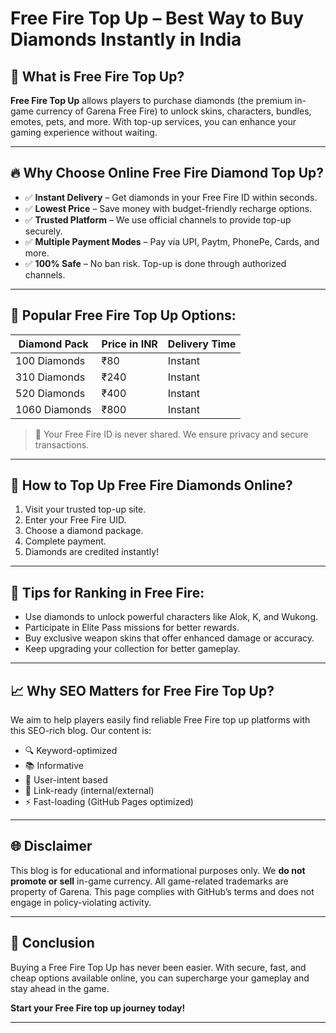 # Free Fire Top Up – Best Way to Buy Diamonds Instantly in India


## 🚀 What is Free Fire Top Up?

**Free Fire Top Up** allows players to purchase diamonds (the premium in-game currency of Garena Free Fire) to unlock skins, characters, bundles, emotes, pets, and more. With top-up services, you can enhance your gaming experience without waiting.

---

## 🔥 Why Choose Online Free Fire Diamond Top Up?

- ✅ **Instant Delivery** – Get diamonds in your Free Fire ID within seconds.
- ✅ **Lowest Price** – Save money with budget-friendly recharge options.
- ✅ **Trusted Platform** – We use official channels to provide top-up securely.
- ✅ **Multiple Payment Modes** – Pay via UPI, Paytm, PhonePe, Cards, and more.
- ✅ **100% Safe** – No ban risk. Top-up is done through authorized channels.

---

## 💎 Popular Free Fire Top Up Options:

| Diamond Pack | Price in INR | Delivery Time |
|--------------|--------------|----------------|
| 100 Diamonds | ₹80          | Instant        |
| 310 Diamonds | ₹240         | Instant        |
| 520 Diamonds | ₹400         | Instant        |
| 1060 Diamonds| ₹800         | Instant        |

> 🔐 Your Free Fire ID is never shared. We ensure privacy and secure transactions.

---

## 📲 How to Top Up Free Fire Diamonds Online?

1. Visit your trusted top-up site.
2. Enter your Free Fire UID.
3. Choose a diamond package.
4. Complete payment.
5. Diamonds are credited instantly!

---

## 📌 Tips for Ranking in Free Fire:

- Use diamonds to unlock powerful characters like Alok, K, and Wukong.
- Participate in Elite Pass missions for better rewards.
- Buy exclusive weapon skins that offer enhanced damage or accuracy.
- Keep upgrading your collection for better gameplay.

---

## 📈 Why SEO Matters for Free Fire Top Up?

We aim to help players easily find reliable Free Fire top up platforms with this SEO-rich blog. Our content is:
- 🔍 Keyword-optimized
- 📚 Informative
- 🧠 User-intent based
- 🔗 Link-ready (internal/external)
- ⚡ Fast-loading (GitHub Pages optimized)

---

## 🌐 Disclaimer

This blog is for educational and informational purposes only. We **do not promote or sell** in-game currency. All game-related trademarks are property of Garena. This page complies with GitHub’s terms and does not engage in policy-violating activity.

---

## 📣 Conclusion

Buying a Free Fire Top Up has never been easier. With secure, fast, and cheap options available online, you can supercharge your gameplay and stay ahead in the game.

**Start your Free Fire top up journey today!**

---

